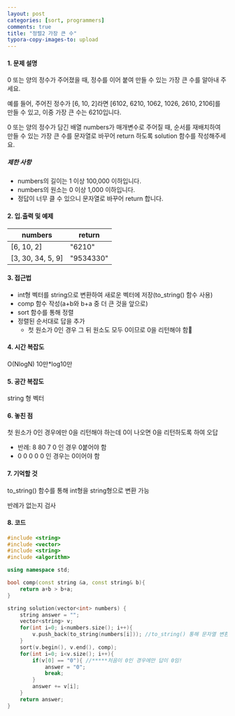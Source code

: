 ```yaml
---
layout: post
categories: [sort, programmers]
comments: true
title: "정렬2 가장 큰 수"
typora-copy-images-to: upload
---
```


#### 1. 문제 설명

0 또는 양의 정수가 주어졌을 때, 정수를 이어 붙여 만들 수 있는 가장 큰 수를 알아내 주세요.

예를 들어, 주어진 정수가 [6, 10, 2]라면 [6102, 6210, 1062, 1026, 2610, 2106]를 만들 수 있고, 이중 가장 큰 수는 6210입니다.

0 또는 양의 정수가 담긴 배열 numbers가 매개변수로 주어질 때, 순서를 재배치하여 만들 수 있는 가장 큰 수를 문자열로 바꾸어 return 하도록 solution 함수를 작성해주세요.

##### 제한 사항

- numbers의 길이는 1 이상 100,000 이하입니다.
- numbers의 원소는 0 이상 1,000 이하입니다.
- 정답이 너무 클 수 있으니 문자열로 바꾸어 return 합니다.

#### 2. 입.출력 및 예제

| numbers           | return    |
| ----------------- | --------- |
| [6, 10, 2]        | "6210"    |
| [3, 30, 34, 5, 9] | "9534330" |

#### 3. 접근법

- int형 벡터를 string으로 변환하여 새로운 벡터에 저장(to_string() 함수 사용)
- comp 함수 작성(a+b와 b+a 중 더 큰 것을 앞으로)
- sort 함수를 통해 정렬
- 정렬된 순서대로 답을 추가 
  - 첫 원소가 0인 경우 그 뒤 원소도 모두 0이므로 0을 리턴해야 함

#### 4. 시간 복잡도 

O(NlogN) 10만*log10만

#### 5. 공간 복잡도

string 형 벡터

#### 6. 놓친 점

첫 원소가 0인 경우에만 0을 리턴해야 하는데 0이 나오면 0을 리턴하도록 하여 오답

- 반례: 8 80 7 0 인 경우 0붙어야 함
- 0 0 0 0 0 인 경우는 0이어야 함

#### 7. 기억할 것

to_string() 함수를 통해 int형을 string형으로 변환 가능

반례가 없는지 검사

#### 8. 코드

```c++
#include <string>
#include <vector>
#include <string>
#include <algorithm>

using namespace std;

bool comp(const string &a, const string& b){
    return a+b > b+a;
}

string solution(vector<int> numbers) {
    string answer = "";
    vector<string> v;
    for(int i=0; i<numbers.size(); i++){
        v.push_back(to_string(numbers[i])); //to_string() 통해 문자열 변환
    }
    sort(v.begin(), v.end(), comp);
    for(int i=0; i<v.size(); i++){
        if(v[0] == "0"){ //*****처음이 0인 경우에만 답이 0임!
            answer = "0";
            break;
        }
        answer += v[i];
    }
    return answer;
}
```
